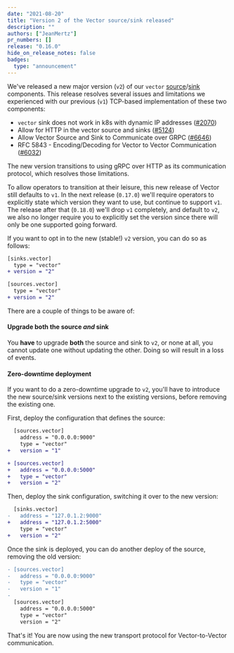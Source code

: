 ```yaml
---
date: "2021-08-20"
title: "Version 2 of the Vector source/sink released"
description: ""
authors: ["JeanMertz"]
pr_numbers: []
release: "0.16.0"
hide_on_release_notes: false
badges:
  type: "announcement"
---
```


We've released a new major version (`v2`) of our `vector` [source][]/[sink][]
components. This release resolves several issues and limitations we experienced
with our previous (`v1`) TCP-based implementation of these two components:

- `vector` sink does not work in k8s with dynamic IP addresses ([#2070][])
- Allow for HTTP in the vector source and sinks ([#5124][])
- Allow Vector Source and Sink to Communicate over GRPC ([#6646][])
- RFC 5843 - Encoding/Decoding for Vector to Vector Communication ([#6032][])

The new version transitions to using gRPC over HTTP as its communication
protocol, which resolves those limitations.

To allow operators to transition at their leisure, this new release of Vector
still defaults to `v1`. In the next release (`0.17.0`) we'll require operators
to explicitly state which version they want to use, but continue to support
`v1`. The release after that (`0.18.0`) we'll drop `v1` completely, and default
to `v2`, we also no longer require you to explicitly set the version since there
will only be one supported going forward.

If you want to opt in to the new (stable!) `v2` version, you can do so as
follows:

```diff
[sinks.vector]
  type = "vector"
+ version = "2"

[sources.vector]
  type = "vector"
+ version = "2"
```

There are a couple of things to be aware of:

#### Upgrade both the source _and_ sink

You **have** to upgrade **both** the source and sink to `v2`, or none at all,
you cannot update one without updating the other. Doing so will result in a loss
of events.

#### Zero-downtime deployment

If you want to do a zero-downtime upgrade to `v2`, you'll have to introduce the
new source/sink versions next to the existing versions, before removing the
existing one.

First, deploy the configuration that defines the source:

```diff
  [sources.vector]
    address = "0.0.0.0:9000"
    type = "vector"
+   version = "1"

+ [sources.vector]
+   address = "0.0.0.0:5000"
+   type = "vector"
+   version = "2"
```

Then, deploy the sink configuration, switching it over to the new version:

```diff
  [sinks.vector]
-   address = "127.0.1.2:9000"
+   address = "127.0.1.2:5000"
    type = "vector"
+   version = "2"
```

Once the sink is deployed, you can do another deploy of the source, removing the
old version:

```diff
- [sources.vector]
-   address = "0.0.0.0:9000"
-   type = "vector"
-   version = "1"
-
  [sources.vector]
    address = "0.0.0.0:5000"
    type = "vector"
    version = "2"
```

That's it! You are now using the new transport protocol for Vector-to-Vector
communication.

[source]: https://vector.dev/docs/reference/configuration/sources/vector/
[sink]: https://vector.dev/docs/reference/configuration/sinks/vector/
[#2070]: https://github.com/vectordotdev/vector/issues/2070
[#5124]: https://github.com/vectordotdev/vector/issues/5124
[#6646]: https://github.com/vectordotdev/vector/issues/6646
[#6032]: https://github.com/vectordotdev/vector/pull/6032
